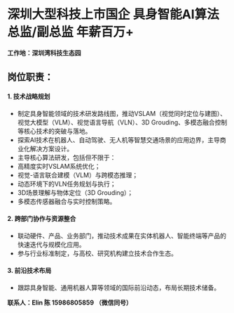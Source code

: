 # 深圳大型科技上市国企 具身智能AI算法总监/副总监 年薪百万+

**工作地：深圳湾科技生态园**
 
## 岗位职责：

#### 1. 技术战略规划

- 制定具身智能领域的技术研发路线图，推动VSLAM（视觉同时定位与建图）、视觉大模型（VLM）、视觉语言导航（VLN）、3D Grouding、多模态融合控制等核心技术的突破与落地。
- 探索AI技术在机器人、自动驾驶、无人机等智慧交通场景的应用边界，主导商业化解决方案设计。
- 主导核心算法研发，包括但不限于：
- 高精度实时VSLAM系统优化；
- 视觉-语言联合建模（VLM）与跨模态推理；
- 动态环境下的VLN任务规划与执行；
- 3D场景理解与物体定位（3D Grouding）；
- 多模态传感器融合与实时控制策略。

#### 2. 跨部门协作与资源整合

- 联动硬件、产品、业务部门，推动技术成果在实体机器人、智能终端等产品的快速迭代与规模化应用。
- 参与行业标准制定，与高校、研究机构建立技术合作生态。

#### 3. 前沿技术布局

- 跟踪具身智能、通用机器人算等领域的国际前沿动态，布局长期技术储备。

**联系人：Elin 陈 15986805859 （微信同号）**
